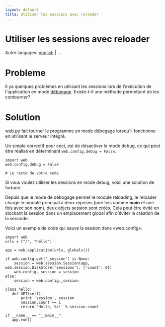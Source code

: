 ```yaml
---
layout: default
title: Utiliser les sessions avec reloader
---
```


# Utiliser les sessions avec reloader

Autre langages: [english](./session_with_reloader) | ...

# Probleme

Il ya quelques problèmes en utilisant les sessions lors de l'exécution de l'application en mode [débogage](./tutorial.fr#debug). Existe-t-il une  méthode permettant de les contourner?

# Solution

web.py fait tourner le programme en mode débogage lorsqu'il fonctionne en utilisant le serveur intégré.

Un simple correctif pour ceci, est de désactiver le mode debug, ce qui peut être réalisé en déterminant `web.config.debug = False`.

    import web
    web.config.debug = False

    # Le reste de votre code

Si vous voulez utiliser les sessions en mode debug, voici une solution de fortune.

Depuis que le mode de débogage permet le module reloading, le reloader charge le module principal à deux reprises (une fois comme __main__ et une fois avec son nom), deux objets session sont créés. Cela peut être évité en stockant la session dans un emplacement global afin d'éviter la création de la seconde.

Voici un exemple de code qui sauve la session dans «web.config».

    import web
    urls = ("/", "hello")

    app = web.application(urls, globals())

    if web.config.get('_session') is None:
        session = web.session.Session(app, web.session.DiskStore('sessions'), {'count': 0})
        web.config._session = session
    else:
        session = web.config._session

    class hello:
       def GET(self):
           print 'session', session
           session.count += 1
           return 'Hello, %s!' % session.count

    if __name__ == "__main__":
       app.run()
